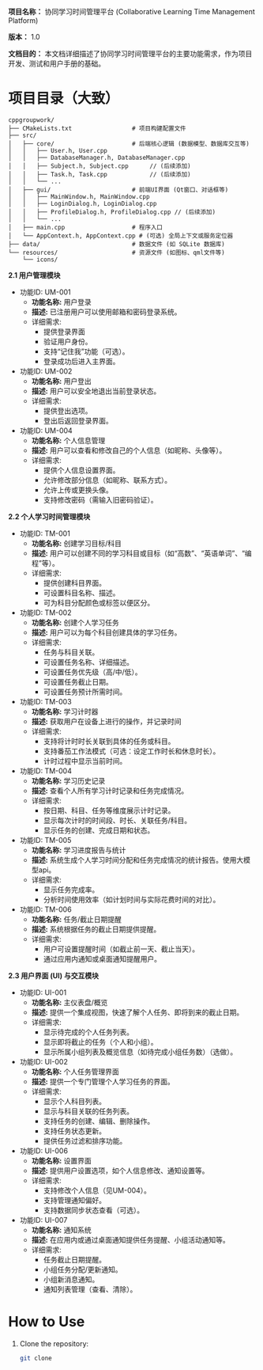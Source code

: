 **项目名称：** 协同学习时间管理平台 (Collaborative Learning Time Management Platform)

**版本：** 1.0

**文档目的：** 本文档详细描述了协同学习时间管理平台的主要功能需求，作为项目开发、测试和用户手册的基础。


# 项目目录（大致）

```
cppgroupwork/
├── CMakeLists.txt                 # 项目构建配置文件
├── src/
│   ├── core/                      # 后端核心逻辑 (数据模型、数据库交互等)
│   │   ├── User.h, User.cpp
│   │   ├── DatabaseManager.h, DatabaseManager.cpp
│   │   ├── Subject.h, Subject.cpp      // (后续添加)
│   │   ├── Task.h, Task.cpp            // (后续添加)
│   │   └── ...
│   ├── gui/                       # 前端UI界面 (Qt窗口、对话框等)
│   │   ├── MainWindow.h, MainWindow.cpp
│   │   ├── LoginDialog.h, LoginDialog.cpp
│   │   ├── ProfileDialog.h, ProfileDialog.cpp // (后续添加)
│   │   └── ...
│   ├── main.cpp                   # 程序入口
│   └── AppContext.h, AppContext.cpp # (可选) 全局上下文或服务定位器
├── data/                          # 数据文件 (如 SQLite 数据库)
└── resources/                     # 资源文件 (如图标、qml文件等)
    └── icons/
```

**2.1 用户管理模块**

- 功能ID: UM-001
  - **功能名称:** 用户登录
  - **描述:** 已注册用户可以使用邮箱和密码登录系统。
  - 详细需求:
    - 提供登录界面
    - 验证用户身份。
    - 支持“记住我”功能（可选）。
    - 登录成功后进入主界面。
- 功能ID: UM-002
  - **功能名称:** 用户登出
  - **描述:** 用户可以安全地退出当前登录状态。
  - 详细需求:
    - 提供登出选项。
    - 登出后返回登录界面。
- 功能ID: UM-004
  - **功能名称:** 个人信息管理
  - **描述:** 用户可以查看和修改自己的个人信息（如昵称、头像等）。
  - 详细需求:
    - 提供个人信息设置界面。
    - 允许修改部分信息（如昵称、联系方式）。
    - 允许上传或更换头像。
    - 支持修改密码（需输入旧密码验证）。

**2.2 个人学习时间管理模块**

- 功能ID: TM-001
  - **功能名称:** 创建学习目标/科目
  - **描述:** 用户可以创建不同的学习科目或目标（如“高数”、“英语单词”、“编程”等）。
  - 详细需求:
    - 提供创建科目界面。
    - 可设置科目名称、描述。
    - 可为科目分配颜色或标签以便区分。
- 功能ID: TM-002
  - **功能名称:** 创建个人学习任务
  - **描述:** 用户可以为每个科目创建具体的学习任务。
  - 详细需求:
    - 任务与科目关联。
    - 可设置任务名称、详细描述。
    - 可设置任务优先级（高/中/低）。
    - 可设置任务截止日期。
    - 可设置任务预计所需时间。
- 功能ID: TM-003
  - **功能名称:** 学习计时器
  - **描述:** 获取用户在设备上进行的操作，并记录时间
  - 详细需求:
    - 支持将计时时长关联到具体的任务或科目。
    - 支持番茄工作法模式（可选：设定工作时长和休息时长）。
    - 计时过程中显示当前时间。
- 功能ID: TM-004
  - **功能名称:** 学习历史记录
  - **描述:** 查看个人所有学习计时记录和任务完成情况。
  - 详细需求:
    - 按日期、科目、任务等维度展示计时记录。
    - 显示每次计时的时间段、时长、关联任务/科目。
    - 显示任务的创建、完成日期和状态。
- 功能ID: TM-005
  - **功能名称:** 学习进度报告与统计
  - **描述:** 系统生成个人学习时间分配和任务完成情况的统计报告。使用大模型api。
  - 详细需求:
    - 显示任务完成率。
    - 分析时间使用效率（如计划时间与实际花费时间的对比）。
- 功能ID: TM-006
  - **功能名称:** 任务/截止日期提醒
  - **描述:** 系统根据任务的截止日期提供提醒。
  - 详细需求:
    - 用户可设置提醒时间（如截止前一天、截止当天）。
    - 通过应用内通知或桌面通知提醒用户。

**2.3 用户界面 (UI) 与交互模块**

- 功能ID: UI-001
  - **功能名称:** 主仪表盘/概览
  - **描述:** 提供一个集成视图，快速了解个人任务、即将到来的截止日期。
  - 详细需求:
    - 显示待完成的个人任务列表。
    - 显示即将截止的任务（个人和小组）。
    - 显示所属小组列表及概览信息（如待完成小组任务数）（选做）。
- 功能ID: UI-002
  - **功能名称:** 个人任务管理界面
  - **描述:** 提供一个专门管理个人学习任务的界面。
  - 详细需求:
    - 显示个人科目列表。
    - 显示与科目关联的任务列表。
    - 支持任务的创建、编辑、删除操作。
    - 支持任务状态更新。
    - 提供任务过滤和排序功能。
- 功能ID: UI-006
  - **功能名称:** 设置界面
  - **描述:** 提供用户设置选项，如个人信息修改、通知设置等。
  - 详细需求:
    - 支持修改个人信息（见UM-004）。
    - 支持管理通知偏好。
    - 支持数据同步状态查看（可选）。
- 功能ID: UI-007
  - **功能名称:** 通知系统
  - **描述:** 在应用内或通过桌面通知提供任务提醒、小组活动通知等。
  - 详细需求:
    - 任务截止日期提醒。
    - 小组任务分配/更新通知。
    - 小组新消息通知。
    - 通知列表管理（查看、清除）。


# How to Use

1. Clone the repository:
   ```bash
   git clone
    ```